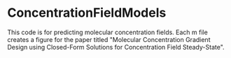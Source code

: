 # ConcentrationFieldModels
This code is for predicting molecular concentration fields.
Each m file creates a figure for the paper titled "Molecular Concentration Gradient Design using Closed-Form Solutions for Concentration Field Steady-State".
